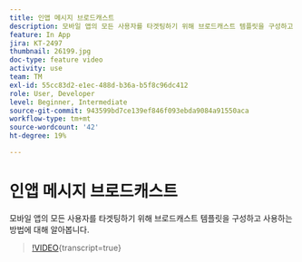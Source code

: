 ```yaml
---
title: 인앱 메시지 브로드캐스트
description: 모바일 앱의 모든 사용자를 타겟팅하기 위해 브로드캐스트 템플릿을 구성하고 사용하는 방법에 대해 알아봅니다.
feature: In App
jira: KT-2497
thumbnail: 26199.jpg
doc-type: feature video
activity: use
team: TM
exl-id: 55cc83d2-e1ec-488d-b36a-b5f8c96dc412
role: User, Developer
level: Beginner, Intermediate
source-git-commit: 943599bd7ce139ef846f093ebda9084a91550aca
workflow-type: tm+mt
source-wordcount: '42'
ht-degree: 19%

---
```


# 인앱 메시지 브로드캐스트

모바일 앱의 모든 사용자를 타겟팅하기 위해 브로드캐스트 템플릿을 구성하고 사용하는 방법에 대해 알아봅니다.

>[!VIDEO](https://video.tv.adobe.com/v/40921?learn=on&captions=kor){transcript=true}
